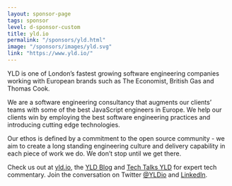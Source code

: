 ```yaml
---
layout: sponsor-page
tags: sponsor
level: d-sponsor-custom
title: yld.io
permalink: "/sponsors/yld.html"
image: "/sponsors/images/yld.svg"
link: "https://www.yld.io/"
---
```


YLD is one of London’s fastest growing software engineering companies working with European brands such as The Economist, British Gas and Thomas Cook.

We are a software engineering consultancy that augments our clients’ teams with some of the best JavaScript engineers in Europe. We help our clients win by employing the best software engineering practices and introducing cutting edge technologies. 

Our ethos is defined by a commitment to the open source community - we aim to create a long standing engineering culture and delivery capability in each piece of work we do. We don’t stop until we get there. 

Check us out at [yld.io](https://yld.io), the [YLD Blog](https://blog.yld.io) and [Tech Talks YLD](https://www.youtube.com/channel/UCPXA8SlHzOsPNYlXGKZRPdg/featured) for expert tech commentary. Join the conversation on Twitter [@YLDio](https://twitter.com/YLDio) and [LinkedIn](https://www.linkedin.com/company-beta/5045725/?pathWildcard=5045725). 
